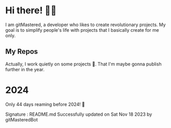 
# Hi there! 🙋‍♂️
I am gitMastered, a developer who likes to create revolutionary projects.
My goal is to simplify people's life with projects that I basically create for me only.

## My Repos
Actually, I work quietly on some projects 👀. That I'm maybe gonna publish further in the year.

# 2024
Only 44 days reaming before 2024! 🙌

Signature : README.md Successfully updated on Sat Nov 18 2023 by gitMasteredBot


